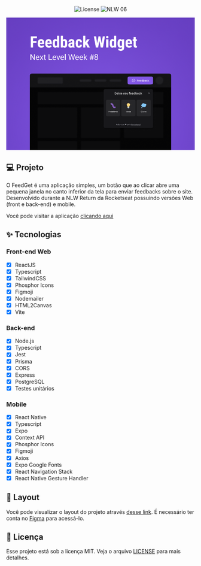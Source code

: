 <p align="center">
  <img alt="License" src="https://img.shields.io/static/v1?label=license&message=MIT&color=8257E5&labelColor=0A1033">

 <img src="https://img.shields.io/static/v1?label=NLW&message=Return&color=8257E5&labelColor=0A1033" alt="NLW 06" />
</p>

![cover](.github/preview.png)

## 💻 Projeto

O FeedGet é uma aplicação simples, um botão que ao clicar abre uma pequena janela no canto inferior da tela para enviar feedbacks sobre o site. Desenvolvido durante a NLW Return da Rocketseat possuindo versões Web (front e back-end) e mobile.

Você pode visitar a aplicação [clicando aqui](https://feedget-web.vercel.app/)

## ✨ Tecnologias

### Front-end Web

- [x] ReactJS
- [x] Typescript
- [x] TailwindCSS
- [x] Phosphor Icons
- [x] Figmoji
- [x] Nodemailer
- [x] HTML2Canvas
- [x] Vite

### Back-end

- [x] Node.js
- [x] Typescript
- [x] Jest
- [x] Prisma
- [x] CORS
- [x] Express
- [x] PostgreSQL
- [x] Testes unitários

### Mobile

- [x] React Native
- [x] Typescript
- [x] Expo
- [x] Context API
- [x] Phosphor Icons
- [x] Figmoji
- [x] Axios
- [x] Expo Google Fonts
- [x] React Navigation Stack
- [x] React Native Gesture Handler

## 🔖 Layout

Você pode visualizar o layout do projeto através [desse link](https://www.figma.com/community/file/1102912516166573468/Feedback-Widget). É necessário ter conta no [Figma](http://figma.com/) para acessá-lo.

## 📄 Licença

Esse projeto está sob a licença MIT. Veja o arquivo [LICENSE](.github/LICENSE.md) para mais detalhes.

<br />
